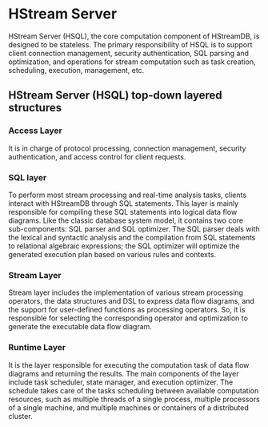 # HStream Server

HStream Server (HSQL), the core computation component of HStreamDB, is designed to be stateless.
The primary responsibility of HSQL is to support client connection management, security authentication, SQL parsing and optimization,
and operations for stream computation such as task creation, scheduling, execution, management, etc.

## HStream Server (HSQL) top-down layered structures

### Access Layer

It is in charge of protocol processing, connection management, security authentication,
and access control for client requests.

### SQL layer

To perform most stream processing and real-time analysis tasks, clients interact with HStreamDB through SQL statements.
This layer is mainly responsible for compiling these SQL statements into logical data flow diagrams.
Like the classic database system model, it contains two core sub-components: SQL parser and SQL optimizer.
The SQL parser deals with the lexical and syntactic analysis and the compilation from SQL statements to relational algebraic expressions;
the SQL optimizer will optimize the generated execution plan based on various rules and contexts.

### Stream Layer

Stream layer includes the implementation of various stream processing operators, the data structures and DSL to express data flow diagrams,
and the support for user-defined functions as processing operators.
So, it is responsible for selecting the corresponding operator and optimization to generate the executable data flow diagram.

### Runtime Layer

It is the layer responsible for executing the computation task of data flow diagrams and returning the results.
The main components of the layer include task scheduler, state manager, and execution optimizer.
The schedule takes care of the tasks scheduling between available computation resources,
such as multiple threads of a single process, multiple processors of a single machine,
and multiple machines or containers of a distributed cluster.
